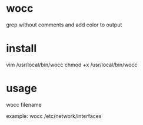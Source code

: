 # wocc
grep without comments and add color to output

# install
vim /usr/local/bin/wocc
chmod +x /usr/local/bin/wocc

# usage
wocc filename

example:
wocc /etc/network/interfaces
